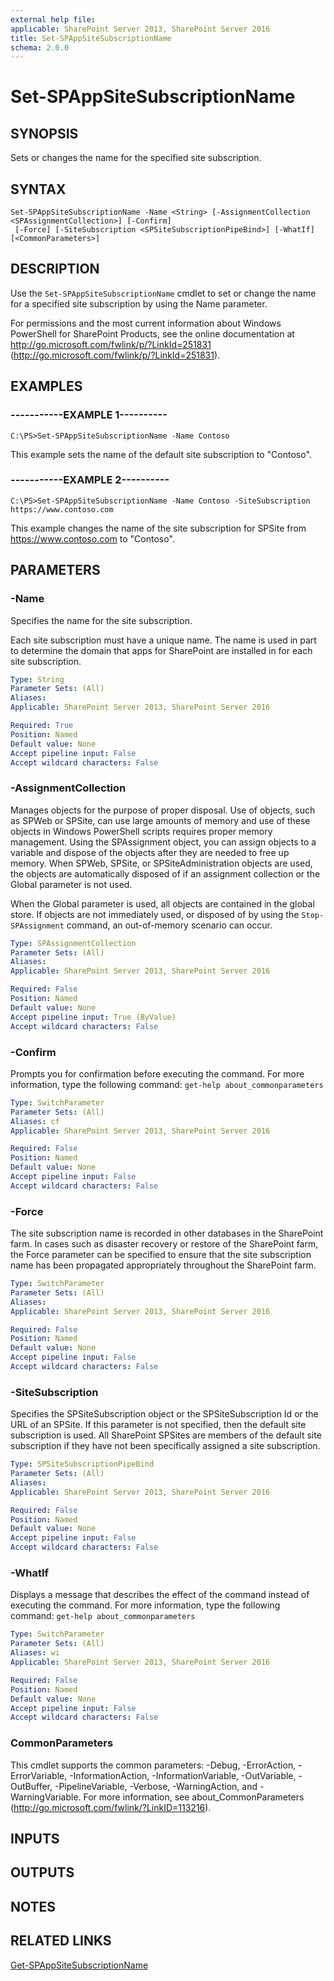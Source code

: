 ```yaml
---
external help file: 
applicable: SharePoint Server 2013, SharePoint Server 2016
title: Set-SPAppSiteSubscriptionName
schema: 2.0.0
---
```


# Set-SPAppSiteSubscriptionName

## SYNOPSIS
Sets or changes the name for the specified site subscription.


## SYNTAX

```
Set-SPAppSiteSubscriptionName -Name <String> [-AssignmentCollection <SPAssignmentCollection>] [-Confirm]
 [-Force] [-SiteSubscription <SPSiteSubscriptionPipeBind>] [-WhatIf] [<CommonParameters>]
```

## DESCRIPTION
Use the `Set-SPAppSiteSubscriptionName` cmdlet to set or change the name for a specified site subscription by using the Name parameter.

For permissions and the most current information about Windows PowerShell for SharePoint Products, see the online documentation at http://go.microsoft.com/fwlink/p/?LinkId=251831 (http://go.microsoft.com/fwlink/p/?LinkId=251831).


## EXAMPLES

### -----------EXAMPLE 1----------
```
C:\PS>Set-SPAppSiteSubscriptionName -Name Contoso
```

This example sets the name of the default site subscription to "Contoso".


### -----------EXAMPLE 2----------
```
C:\PS>Set-SPAppSiteSubscriptionName -Name Contoso -SiteSubscription https://www.contoso.com
```

This example changes the name of the site subscription for SPSite from https://www.contoso.com to "Contoso".


## PARAMETERS

### -Name
Specifies the name for the site subscription.

Each site subscription must have a unique name.
The name is used in part to determine the domain that apps for SharePoint are installed in for each site subscription.

```yaml
Type: String
Parameter Sets: (All)
Aliases: 
Applicable: SharePoint Server 2013, SharePoint Server 2016

Required: True
Position: Named
Default value: None
Accept pipeline input: False
Accept wildcard characters: False
```

### -AssignmentCollection
Manages objects for the purpose of proper disposal.
Use of objects, such as SPWeb or SPSite, can use large amounts of memory and use of these objects in Windows PowerShell scripts requires proper memory management.
Using the SPAssignment object, you can assign objects to a variable and dispose of the objects after they are needed to free up memory.
When SPWeb, SPSite, or SPSiteAdministration objects are used, the objects are automatically disposed of if an assignment collection or the Global parameter is not used.

When the Global parameter is used, all objects are contained in the global store.
If objects are not immediately used, or disposed of by using the `Stop-SPAssignment` command, an out-of-memory scenario can occur.

```yaml
Type: SPAssignmentCollection
Parameter Sets: (All)
Aliases: 
Applicable: SharePoint Server 2013, SharePoint Server 2016

Required: False
Position: Named
Default value: None
Accept pipeline input: True (ByValue)
Accept wildcard characters: False
```

### -Confirm
Prompts you for confirmation before executing the command.
For more information, type the following command: `get-help about_commonparameters`

```yaml
Type: SwitchParameter
Parameter Sets: (All)
Aliases: cf
Applicable: SharePoint Server 2013, SharePoint Server 2016

Required: False
Position: Named
Default value: None
Accept pipeline input: False
Accept wildcard characters: False
```

### -Force
The site subscription name is recorded in other databases in the SharePoint farm.
In cases such as disaster recovery or restore of the SharePoint farm, the Force parameter can be specified to ensure that the site subscription name has been propagated appropriately throughout the SharePoint farm.

```yaml
Type: SwitchParameter
Parameter Sets: (All)
Aliases: 
Applicable: SharePoint Server 2013, SharePoint Server 2016

Required: False
Position: Named
Default value: None
Accept pipeline input: False
Accept wildcard characters: False
```

### -SiteSubscription
Specifies the SPSiteSubscription object or the SPSiteSubscription Id or the URL of an SPSite.
If this parameter is not specified, then the default site subscription is used.
All SharePoint SPSites are members of the default site subscription if they have not been specifically assigned a site subscription.

```yaml
Type: SPSiteSubscriptionPipeBind
Parameter Sets: (All)
Aliases: 
Applicable: SharePoint Server 2013, SharePoint Server 2016

Required: False
Position: Named
Default value: None
Accept pipeline input: False
Accept wildcard characters: False
```

### -WhatIf
Displays a message that describes the effect of the command instead of executing the command.
For more information, type the following command: `get-help about_commonparameters`

```yaml
Type: SwitchParameter
Parameter Sets: (All)
Aliases: wi
Applicable: SharePoint Server 2013, SharePoint Server 2016

Required: False
Position: Named
Default value: None
Accept pipeline input: False
Accept wildcard characters: False
```

### CommonParameters
This cmdlet supports the common parameters: -Debug, -ErrorAction, -ErrorVariable, -InformationAction, -InformationVariable, -OutVariable, -OutBuffer, -PipelineVariable, -Verbose, -WarningAction, and -WarningVariable. For more information, see about_CommonParameters (http://go.microsoft.com/fwlink/?LinkID=113216).

## INPUTS

## OUTPUTS

## NOTES

## RELATED LINKS

[Get-SPAppSiteSubscriptionName](Get-SPAppSiteSubscriptionName.md)
